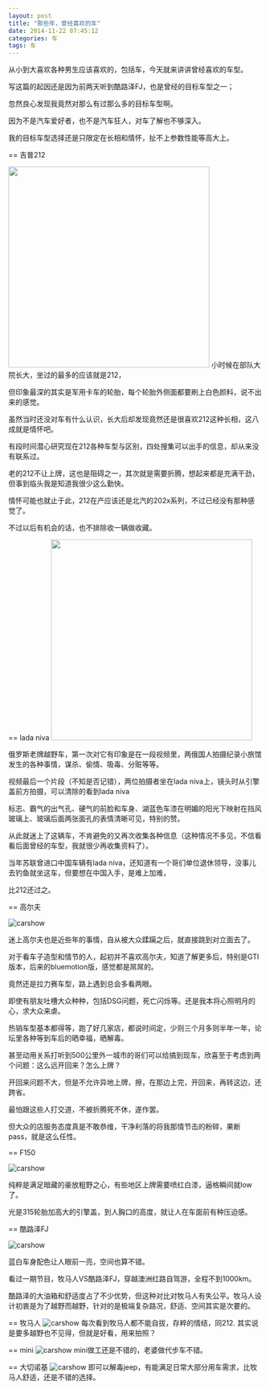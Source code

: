 ```yaml
---
layout: post
title: "那些年，曾经喜欢的车"
date: 2014-11-22 07:45:12
categories: 车
tags: 车
---
```



从小到大喜欢各种男生应该喜欢的，包括车，今天就来讲讲曾经喜欢的车型。

写这篇的起因还是因为前两天听到酷路泽FJ，也是曾经的目标车型之一；

忽然良心发现我竟然对那么有过那么多的目标车型啊。

因为不是汽车爱好者，也不是汽车狂人，对车了解也不够深入。

我的目标车型选择还是只限定在长相和情怀，扯不上参数性能等高大上。


== 吉普212

<img src="http://img1.gtimg.com/auto/pics/22266/22266629.jpg" width="400">
小时候在部队大院长大，坐过的最多的应该就是212，

但印象最深的其实是军用卡车的轮胎，每个轮胎外侧面都要刷上白色颜料，说不出来的感觉。

虽然当时还没对车有什么认识，长大后却发现竟然还是很喜欢212这种长相，这八成就是情怀吧。

有段时间潜心研究现在212各种车型与区别，四处搜集可以出手的信息，却从来没有联系过。

老的212不让上牌，这也是阻碍之一，其次就是需要折腾，想起来都是充满干劲，但事到临头我是知道我很少这么勤快。

情怀可能也就止于此，212在产应该还是北汽的202x系列，不过已经没有那种感觉了。

不过以后有机会的话，也不排除收一辆做收藏。

== lada niva
<img src="http://upload.wikimedia.org/wikipedia/commons/5/56/Lada_Niva_1b.jpg" width="400">

俄罗斯老牌越野车，第一次对它有印象是在一段视频里，两俄国人拍摄纪录小旅馆发生的各种事情，谋杀、偷情、吸毒、分赃等等。

视频最后一个片段（不知是否记错），两位拍摄者坐在lada niva上，镜头时从引擎盖前方拍摄，可以清除的看到lada niva

标志、霸气的出气孔、硬气的前脸和车身、湖蓝色车漆在明媚的阳光下映射在挡风玻璃上、玻璃后面两张面孔的表情清晰可见，特别的赞。

从此就迷上了这辆车，不肯避免的又再次收集各种信息（这种情况不多见，不信看看后面曾经的车型，我就很少再收集资料了）。

当年苏联曾进口中国车辆有lada niva，还知道有一个哥们单位退休领导，没事儿去钓鱼就坐这车，但要想在中国入手，是难上加难，

比212还过之。


== 高尔夫

![carshow](http://img1.cheshi-img.com/20130708/08/1015734/51da366271da7_500.jpg)

迷上高尔夫也是近些年的事情，自从被大众蹂躏之后，就直接跳到对立面去了。

对于看车子造型和情节的人，起初并不喜欢高尔夫，知道了解更多后，特别是GTI版本，后来的bluemotion版，感觉都是屌屌的。

竟然还是拉力赛车型，路上遇到总会多看两眼。

即使有朋友吐槽大众种种，包括DSG问题，死亡闪烁等。还是我本将心照明月的心，求大众来虐。

热销车型基本都得等，跑了好几家店，都说时间定，少则三个月多则半年一年，论坛里各种等到车后的晒幸福，晒解毒。

甚至动用关系打听到500公里外一城市的哥们可以给搞到现车，欣喜至于考虑到两个问题：这么远开回来？怎么上牌？

开回来问题不大，但是不允许异地上牌，擦，在那边上完，开回来，再转这边，还跨省。

最怕跟这些人打交道，不被折腾死不休，遂作罢。

但大众的店服务态度真是不敢恭维，干净利落的将我那情节击的粉碎，果断pass，就是这么任性。


== F150

![carshow](http://www.roadandtrack.com/cm/roadandtrack/images/MV/2011-ford-f-150.jpg)

纯粹是满足暗藏的豪放粗野之心，有些地区上牌需要喷红白漆，逼格瞬间就low了。

光是315轮胎加高大的引擎盖，到人胸口的高度，就让人在车面前有种压迫感。


== 酷路泽FJ

![carshow](http://news.xinhuanet.com/auto/2009-11/02/xinsrc_24211060207572652229613.jpg)

蓝白车身配色让人眼前一亮，空间也算不错。

看过一期节目，牧马人VS酷路泽FJ，穿越澳洲红路自驾游，全程不到1000km。

酷路泽的大油箱和舒适度占了不少优势，但这种对比对牧马人有失公平。牧马人设计初衷是为了越野而越野，针对的是极端复杂路况，舒适、空间其实是次要的。


== 牧马人
![carshow](http://img01.tooopen.com/Downs/images/2011/9/3/sy_2011090322024863807.jpg)
每次看到牧马人都不能自拔，存粹的情结，同212.
其实说是要多越野也不见得，但就是好看，用来拍照？

== mini
![carshow](http://motoburg.com/images/mini-cooper-cabriolet-01.jpg)
mini做工还是不错的，老婆做代步车不错。

== 大切诺基
![carshow](http://car0.autoimg.cn/upload/2013/5/15/u_20130515090842715264.jpg)
即可以解毒jeep，有能满足日常大部分用车需求，比牧马人舒适，还是不错的选择。
